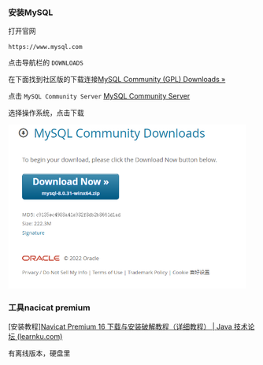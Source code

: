 ### 安装MySQL

打开官网

```
https://www.mysql.com
```

点击导航栏的 `DOWNLOADS`

在下面找到社区版的下载连接[MySQL Community (GPL) Downloads »](https://dev.mysql.com/downloads/)

点击 `MySQL Community Server` [MySQL Community Server](https://dev.mysql.com/downloads/mysql/)

选择操作系统，点击下载

<img src="https://raw.githubusercontent.com/cokeic/pic/main/mySQL/202211061342790.png"  style="zoom: 67%; margin-Left: 0"/>

### 工具nacicat premium

[安装教程][Navicat Premium 16 下载与安装破解教程（详细教程） | Java 技术论坛 (learnku.com)](https://learnku.com/articles/67706)

有离线版本，硬盘里